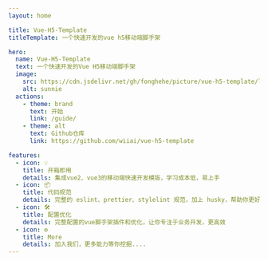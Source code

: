 ```yaml
---
layout: home

title: Vue-H5-Template
titleTemplate: 一个快速开发的vue h5移动端脚手架

hero:
  name: Vue-H5-Template
  text: 一个快速开发的Vue H5移动端脚手架
  image:
    src: https://cdn.jsdelivr.net/gh/fonghehe/picture/vue-h5-template/logo.png
    alt: sunnie
  actions:
    - theme: brand
      text: 开始
      link: /guide/
    - theme: alt
      text: Github仓库
      link: https://github.com/wiiai/vue-h5-template

features:
  - icon: 💡
    title: 开箱即用
    details: 集成vue2、vue3的移动端快速开发模版，学习成本低，易上手
  - icon: 📦
    title: 代码规范
    details: 完整的 eslint、prettier、stylelint 规范，加上 husky，帮助你更好的管理代码
  - icon: 🛠️
    title: 配置优化
    details: 完整配置的vue脚手架插件和优化，让你专注于业务开发，更高效
  - icon: ⚙️
    title: More
    details: 加入我们，更多能力等你挖掘....
---
```

